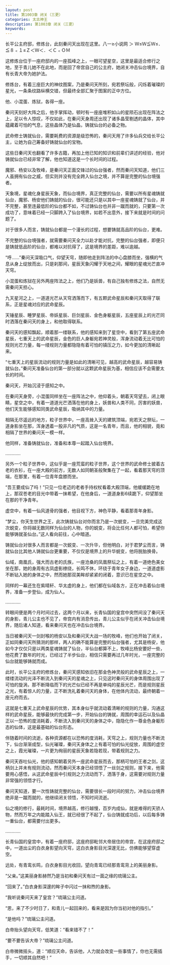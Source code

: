 ```yaml
---
layout: post
title: 第1003章 闭关（三更）
categories: 太古神王
description: 第1003章 闭关（三更）
keywords:
---
```


长平公主府邸，修炼台，此刻秦问天出现在这里。八一≥小说网 ＞ Ｗ≤Ｗ≦Ｗ≤．≦８﹤１≤Ｚ＜Ｗ＜．＜Ｃ﹤ＯＭ

这修炼台位于一座府邸内的一座孤峰之上，一眼可望星空，这里是最适合修行之地，至于青儿她不在此地，而是回了帝宫自己的公主府，她闭关冲击仙台境界，自有长青大帝为她护法。

修炼台，有着三座巨大的神纹图案，乃是秦问天所刻，宛若祭坛般，闪烁着璀璨的星光，一条条纹路纵横交错，但最终全部汇聚于图案的正中方位。

他、小混蛋、炼狱，各得一座。

秦问天刻好大阵之后，他手掌挥动，顿时有一座座堆积如山的星陨石出现在阵法之上，足以令人惊叹，不仅如此，在秦问天身周还出现了诸多晶莹剔透的晶体，其中蕴藏着可怕的气息，这些晶体乃是仙晶，铸就仙台的必备之物。

武命修士铸就仙台，需要耗费的资源是级恐怖的，秦问天用了许多仙兵交给长平公主，让她为自己筹备好铸就仙台的宝物。

这些日秦问天也翻看了许多古籍，再加上他已知的知识和前辈们讲述的经验，他对铸就仙台已经非常了解，他也知道这是一个长时间的过程。

魔邪、杨安以及牧峰，是秦问天正面交锋过的仙台强者，然而秦问天知道，他们三人虽拥有仙台之威，但实则并没有完全跨入仙台之境，并不算是完整的仙台境强者。

天象境，星魂化身星辰天象，而仙台境界，真正完整的仙台，需要以所有星魂铸就仙台，魔邪、杨安他们铸就的仙台，很可能还只是以其中一座星魂铸就了仙台，并不完整，甚至连最低阶的仙台都不如，不过铸仙台也并非一蹴而就的，只要第一次成功了，意味着已经一只脚跨入了仙台境界，如若不出意外，接下来就是时间的问题了。

对于很多人而言，铸就仙台都是一个漫长的过程，想要铸就高品阶的仙台，更难。

不完整的仙台境强者，就需要秦问天全力以赴才能对抗，完整的仙台强者，即便只是铸就低品阶的仙台，都难以对抗得了，这是境界的差距，难以逾越。

“呼……”秦问天深吸口气，仰望天穹，随即他走到阵法的中心盘膝而坐，强横的气息从身上绽放而出，只是刹那间，星辰天象闪耀于天地之间，耀眼的星魂光芒直冲天穹。

小混蛋和炼狱在另外两座阵法之上，他们乃是妖兽，有自己独有修炼之法，自然无需秦问天担心。

九天星河之上，一道道光芒从天穹洒落而下，有五颗武命星辰和秦问天取得了联系，正是星魂对应的武命星辰。

天锤星辰、睡梦星辰、帝妖星辰、巨剑星辰、金色身躯星辰，五座星辰上的光芒同时洒落在秦问天的身上，和他取得联系。

秦问天的感知飘起，顺着那一缕联系，他的感知来到了星空中，看到了第五座武命星辰，七重天上的武命星辰，金色的巨人身躯宛若神灵般，浑身流动着无比可怕的规则光芒力量，每一缕规则力量都隐隐有着可怕的镇压之力，如今更加的清晰起来。

“七重天上的星辰流动的规则力量是如此的清晰可见，越高的武命星辰，越容易铸就仙台。”秦问天准备仙台的第一部分就以这颗武命星辰为基，相信应该不会需要太长的时间。

秦问天，开始沉浸于感知之中。

在秦问天身旁，小混蛋同样坐在一座阵法之中，他仰着头，朝着天穹望去，闭上眼睛，星空之中，有着一道道光芒洒落在他的身上，妖兽和人类不同，厉害的妖兽，他们天生能够感知同类武命星辰，吸纳其中的力量。

相隔无尽遥远的地方，粒子世界中，一座高耸入天的建筑顶端，宛若天之祭坛，一道身影坐在那，浑身透着一股非凡的气质，这是一名青年，而且，他的相貌，竟和相隔了世界的秦问天一模一样。

他同样，准备铸就仙台，准备和本尊一起踏入仙台境界。

…………

另外一个粒子世界中，这似乎是一座荒蛮的粒子世界，这个世界的武命修士披着古老的衣衫，在一座大殿的前方，无数人如同朝圣般聚集在了一起，看着那天穹的顶端，在那里，有着一位青年盘膝而坐。

“吾王要成仙了吗！”只见一位老迈的老者手持权杖看着大殿顶端，他缓缓跪在地上，那双苍老的目光中带着一抹希望，在他身后，一道道身影6续跪下，仰望那坐在那的干净青年。

虚空中，有着一仙风道骨的强者，他目视下方，神色平静，看着那青年身影。

“梦尘，你天生世界之王，此次铸就仙台对你而言乃是一次蜕变，一旦完美完成这次蜕变，你将越无数同样为仙台的人物，你的蜕变，将会比任何人都可怕，希望你能够铸就圣仙台。”这人看向前往，心中暗道。

铸就仙台对很多人而言都是一次蜕变、一次升华，但他明白，对于君梦尘而言，铸就仙台比其他人铸就仙台更重要，不仅仅是境界上的升华蜕变，他将脱胎换骨。

仙域，南凰氏，强大而古老的氏族，一座沧桑的凤凰祭坛之上，有着一道绝色美女坐在那，她的身周有古凤虚影缭绕，长鸣不休，环绕于青年女子身边，一道道虚影不断钻入她的身体之中，然而她那双美眸却紧紧的闭着，意识已在星空之中。

同样的一幕还生在紫晴轩、华太虚的身上，他们都在仙域各方，正在冲击着仙台境界，准备一步登仙，成为仙人。

…………

转眼间便是两个月时间过去，这两个月以来，长青仙国的皇宫中突然间没了秦问天的身影，青儿公主也不见了，帝宫内有消息传出，青儿公主似乎在闭关冲击仙台境界，随后诸人知道，看来秦问天也在冲击仙台境界。

当日被秦问天一剑封喉的杨安以及和秦问天大战一场的牧峰，他们也开始了闭关，正如同秦问天所猜测的那样，两人的确不能算是完整的仙台强者，尤其是杨安，他如今才仅仅只是以两类星魂铸就了仙台，半仙台都算不上，牧峰比杨安要好一些，他花费了数年的时光，已经过了半步仙台，相信只需要再过几年时光，一座完整的仙台就能够铸就而成。

此时，长平公主府的修炼台，秦问天感知依旧在那金色神灵般的武命星辰之上，一缕缕流动的光泽不断流入到秦问天的星魂之上，只见这时秦问天的身体周围出现了可怕的旋涡，那不断降临而下的光芒似已经不再是单纯的星辰光芒，而是规则星辰之光，有着惊人的力量，正不断洗礼着秦问天的身体，在他体内流动，最终朝着一座元府而去。

这就是七重天上武命星辰的优势，其本身似乎就流动着清晰的规则的力量，沟通这样的武命星辰，能够最快的完成第一步，开始仙台的铸就，周围的幸运石以及仙晶正以一恐怖的度消耗着，不断流入到秦问天的身体之中，隐隐化作一尊金色身躯形态的仙体，这是最基础的仙台形态。

伴随着时间的流逝，各种资源都在以恐怖的度消耗，天穹之上，规则力量也不断流下，仙台渐渐成型，仙光璀璨，秦问天身体之上有着可怕的仙光绽放，周围的虚空之上，霞光璀璨，一片更为绚丽的星辰天象若隐若现，带着规则之力。

秦问天吞吐仙光，他的感知朝着另外一座武命星辰而去，那柄可怕的王者之剑，这柄剑上并未有规则流动，然而秦问天本身已经领悟了一丝剑之规则，接下来，他需要用心感悟，从这武命星辰中引规则之力流动而下，洒落于身，这需要对规则力量非常强的领悟才行。

秦问天知道，要一次性铸就完整的仙台，需要很长一段时间的努力，冲击仙台境界绝非是一蹴而就的，他继续闭关领悟，不知时间流逝。

仙之境的修行，最耗时间，境界越高，修行越慢，百岁内成仙，就是难得的天骄人物，然而万年之内能踏入仙王，就已经很了不起了，仙台铸就成功后，以后每多铸一重仙台，都需要付出更多。

…………

长青仙国的皇宫中，有着一座府邸，这座府邸毗邻大帝居住的帝宫，在这座府邸之中，一道出尘的白衣身影望向天穹，这白衣身影目光深邃无比，仿佛能够望穿虚空。

远处，有青鸾长鸣，白衣身影目光收回，望向青鸾已经那青鸾背上的美丽身影。

“父亲。”这美丽身影赫然乃是当初和秦问天有过一面之缘的琉璃公主。

“回来了。”白衣身影深邃的眸子中闪过一抹和煦的身影。

“我听说秦问天来了皇宫？”琉璃公主问道。

“恩，来了不少时日了，和青儿一起回来的，看来是因为你当初对他的指引。”

“是他吗？”琉璃公主问道。

白帝抬头望向天穹，低笑道：“看来错不了！”

“要不要告诉大帝？”琉璃公主问道。

白帝微微摇头，道：“顺应天命，告诉他，人力就会改变一些事情了，你也无需插手，一切顺其自然吧！”
